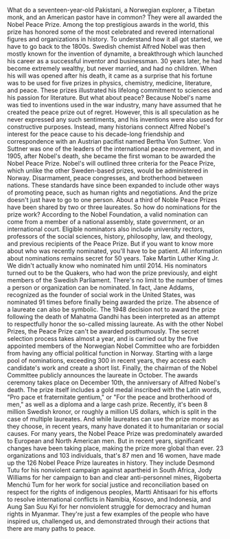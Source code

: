 
What do a seventeen-year-old Pakistani,
a Norwegian explorer,
a Tibetan monk,
and an American pastor have in common?
They were all awarded 
the Nobel Peace Prize.
Among the top prestigious awards
in the world,
this prize has honored 
some of the most celebrated
and revered international figures
and organizations in history.
To understand how it all got started,
we have to go back to the 1800s.
Swedish chemist Alfred Nobel
was then mostly known 
for the invention of dynamite,
a breakthrough which launched his career
as a successful inventor
and businessman.
30 years later, he had become
extremely wealthy,
but never married,
and had no children.
When his will was opened after his death,
it came as a surprise that his fortune
was to be used for five prizes
in physics, chemistry, 
medicine, literature, and peace.
These prizes illustrated his lifelong
commitment to sciences
and his passion for literature.
But what about peace?
Because Nobel&#39;s name was tied
to inventions used in the war industry,
many have assumed that he created 
the peace prize out of regret.
However, this is all speculation
as he never expressed any such sentiments,
and his inventions were also used
for constructive purposes.
Instead, many historians connect Alfred
Nobel&#39;s interest for the peace cause
to his decade-long friendship 
and correspondence
with an Austrian pacifist 
named Bertha Von Suttner.
Von Suttner was one of the leaders
of the international peace movement,
and in 1905, after Nobel&#39;s death,
she became the first woman
to be awarded the Nobel Peace Prize.
Nobel&#39;s will outlined three criteria
for the Peace Prize,
which unlike the other 
Sweden-based prizes,
would be administered in Norway.
Disarmament, peace congresses,
and brotherhood between nations.
These standards have since been expanded
to include 
other ways of promoting peace,
such as human rights and negotiations.
And the prize doesn&#39;t just have to go
to one person.
About a third of Noble Peace Prizes
have been shared
by two or three laureates.
So how do nominations for the prize work?
According to the Nobel Foundation,
a valid nomination can come from
a member of a national assembly,
state government,
or an international court.
Eligible nominators also include
university rectors,
professors of the social sciences, 
history, philosophy, law, and theology,
and previous recipients 
of the Peace Prize.
But if you want to know more about
who was recently nominated,
you&#39;ll have to be patient.
All information about nominations
remains secret for 50 years.
Take Martin Luther King Jr.
We didn&#39;t actually know who nominated him
until 2014.
His nominators turned out 
to be the Quakers,
who had won the prize previously,
and eight members 
of the Swedish Parliament.
There&#39;s no limit to the number of times
a person or organization can be nominated.
In fact, Jane Addams,
recognized as the founder 
of social work in the United States,
was nominated 91 times before
finally being awarded the prize.
The absence of a laureate can also
be symbolic.
The 1948 decision not to award the prize
following the death of Mahatma Gandhi
has been interpreted as an attempt
to respectfully honor
the so-called missing laureate.
As with the other Nobel Prizes,
the Peace Prize can&#39;t be 
awarded posthumously.
The secret selection process 
takes almost a year,
and is carried out by 
the five appointed members
of the Norwegian Nobel Committee
who are forbidden from having
any official political function in Norway.
Starting with a large pool of nominations,
exceeding 300 in recent years,
they access each candidate&#39;s work
and create a short list.
Finally, the chairman 
of the Nobel Committee
publicly announces 
the laureate in October.
The awards ceremony takes place
on December 10th,
the anniversary of Alfred Nobel&#39;s death.
The prize itself includes a gold medal
inscribed with the Latin words,
&quot;Pro pace et fraternitate gentium,&quot;
or &quot;For the peace and brotherhood of men,&quot;
as well as a diploma 
and a large cash prize.
Recently, it&#39;s been 
8 million Swedish kronor,
or roughly a million US dollars,
which is split in the case 
of multiple laureates.
And while laureates can use the prize
money as they choose,
in recent years, many have donated it
to humanitarian or social causes.
For many years, the Nobel Peace Prize
was predominately awarded
to European and North American men.
But in recent years, significant changes
have been taking place,
making the prize more global than ever.
23 organizations and 103 individuals,
that&#39;s 87 men and 16 women,
have made up the 126 Nobel Peace Prize 
laureates in history.
They include Desmond Tutu for his
nonviolent campaign against apartheid
in South Africa,
Jody Williams for her campaign to ban
and clear anti-personnel mines,
Rigoberta Menchú Tum for her work
for social justice and reconciliation
based on respect for the rights
of indigenous peoples,
Martti Ahtisaari for his efforts
to resolve international conflicts
in Namibia, Kosovo, and Indonesia,
and Aung San Suu Kyi for her nonviolent
struggle for democracy
and human rights in Myanmar.
They&#39;re just a few examples of the people
who have inspired us,
challenged us,
and demonstrated through their actions
that there are many paths to peace.
